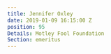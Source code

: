 ```yaml
---
title: Jennifer Oxley
date: 2019-01-09 16:15:00 Z
position: 95
Details: Motley Fool Foundation
Section: emeritus
---
```



